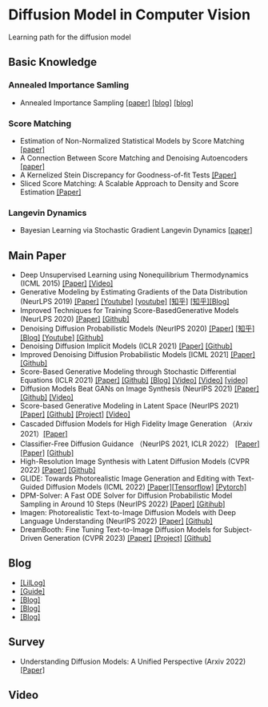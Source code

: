 # Diffusion Model in Computer Vision
Learning path for the diffusion model
## Basic Knowledge
### Annealed Importance Samling
- Annealed Importance Sampling [[paper]](https://arxiv.org/pdf/physics/9803008.pdf) [[blog]](https://agustinus.kristia.de/techblog/2017/12/23/annealed-importance-sampling/) [[blog]](http://johnreid.github.io/2018/12/hais)
### Score Matching
- Estimation of Non-Normalized Statistical Models by Score Matching [[paper]](https://www.jmlr.org/papers/volume6/hyvarinen05a/hyvarinen05a.pdf)
- A Connection Between Score Matching and Denoising Autoencoders [[paper]](https://www.iro.umontreal.ca/~vincentp/Publications/smdae_techreport.pdf)
- A Kernelized Stein Discrepancy for Goodness-of-fit Tests [[Paper]](https://arxiv.org/pdf/1602.03253.pdf)
- Sliced Score Matching: A Scalable Approach to Density and Score Estimation [[Paper]](https://arxiv.org/pdf/1905.07088.pdf)
### Langevin Dynamics
- Bayesian Learning via Stochastic Gradient Langevin Dynamics [[paper]](https://www.stats.ox.ac.uk/~teh/research/compstats/WelTeh2011a.pdf)
## Main Paper
- Deep Unsupervised Learning using Nonequilibrium Thermodynamics (ICML 2015) [[Paper]](https://arxiv.org/pdf/1503.03585.pdf) [[Video]](https://www.youtube.com/watch?v=XLzhbXeK-Os)
- Generative Modeling by Estimating Gradients of the Data Distribution (NeurLPS 2019) [[Paper]](https://arxiv.org/pdf/1907.05600.pdf) [[Youtube]](https://www.youtube.com/watch?v=8TcNXi3A5DI) [[youtube]](https://www.youtube.com/watch?v=nv-WTeKRLl0) [[知乎]](https://zhuanlan.zhihu.com/p/622285474) [[知乎]](https://zhuanlan.zhihu.com/p/597490389)[[Blog]](https://yang-song.net/blog/2021/score/)
- Improved Techniques for Training Score-BasedGenerative Models (NeurLPS 2020) [[Paper]](https://arxiv.org/pdf/2006.09011.pdf) [[Github]](https://github.com/ermongroup/ncsnv2)
- Denoising Diffusion Probabilistic Models (NeurIPS 2020) [[Paper]](https://arxiv.org/pdf/2006.11239.pdf) [[知乎]](https://zhuanlan.zhihu.com/p/619210083) [[Blog]](https://towardsdatascience.com/understanding-the-denoising-diffusion-probabilistic-model-the-socratic-way-445c1bdc5756) [[Youtube]](https://www.youtube.com/watch?v=FI0fvct0_qU) [[Github]](https://github.com/lucidrains/denoising-diffusion-pytorch)
- Denoising Diffusion Implicit Models (ICLR 2021) [[Paper]](https://arxiv.org/pdf/2010.02502.pdf) [[Github]](https://github.com/ermongroup/ddim)
- Improved Denoising Diffusion Probabilistic Models [ICML 2021] [[Paper]](https://arxiv.org/pdf/2102.09672.pdf) [[Github]](https://github.com/openai/improved-diffusion)
- Score-Based Generative Modeling through Stochastic Differential Equations (ICLR 2021) [[Paper]](https://arxiv.org/pdf/2011.13456.pdf) [[Github]](https://github.com/yang-song/score_sde) [[Blog]](https://yang-song.net/blog/2021/score/) [[Video]](https://www.youtube.com/watch?v=L9ZegT87QK8&t=9s) [[Video]](https://www.youtube.com/watch?v=wMmqCMwuM2Q) [[video]](https://www.techbeat.net/talk-info?id=509&utm_campaign=0413%E5%AE%8B%E9%A3%8F&utm_medium=%E7%9F%A5%E4%B9%8E&utm_source=%E7%9F%A5%E4%B9%8E&gio_link_id=QReMA5LR)
- Diffusion Models Beat GANs on Image Synthesis (NeurIPS 2021) [[Paper]](https://arxiv.org/pdf/2105.05233.pdf) [[Github]](https://github.com/openai/guided-diffusion) [[Video]](https://www.youtube.com/watch?v=W-O7AZNzbzQ&t=2s)
- Score-based Generative Modeling in Latent Space (NeurIPS 2021) [[Paper]](https://arxiv.org/pdf/2106.05931.pdf) [[Github]](https://github.com/NVlabs/LSGM) [[Project]](https://nvlabs.github.io/LSGM/) [[Video]](https://www.youtube.com/watch?v=RcAoYs6M-o0)
- Cascaded Diffusion Models for High Fidelity Image Generation （Arxiv 2021）[[Paper]](https://arxiv.org/pdf/2106.15282.pdf)
- Classifier-Free Diffusion Guidance （NeurIPS 2021, ICLR 2022） [[Paper]](https://openreview.net/pdf?id=qw8AKxfYbI) [[Paper]](/https://arxiv.org/pdf/2207.12598.pdf) [[Github]](https://github.com/lucidrains/classifier-free-guidance-pytorch)
- High-Resolution Image Synthesis with Latent Diffusion Models (CVPR 2022) [[Paper]](https://arxiv.org/pdf/2112.10752.pdf) [[Github]](https://github.com/CompVis/latent-diffusion)
- GLIDE: Towards Photorealistic Image Generation and Editing with Text-Guided Diffusion Models (ICML 2022) [[Paper]](https://arxiv.org/pdf/2112.10741.pdf)[[Tensorflow]](https://github.com/openai/glide-text2im) [[Pytorch]](https://github.com/lucidrains/denoising-diffusion-pytorch)
- DPM-Solver: A Fast ODE Solver for Diffusion Probabilistic Model Sampling in Around 10 Steps (NeurIPS 2022) [[Paper]](https://arxiv.org/pdf/2206.00927.pdf) [[Gitihub]](https://github.com/LuChengTHU/dpm-solver)
- Imagen: Photorealistic Text-to-Image Diffusion Models with Deep Language Understanding (NeurIPS 2022) [[Paper]](https://arxiv.org/pdf/2205.11487.pdf) [[Github]](https://github.com/lucidrains/imagen-pytorch)
- DreamBooth: Fine Tuning Text-to-Image Diffusion Models for Subject-Driven Generation (CVPR 2023) [[Paper]](https://arxiv.org/pdf/2208.12242.pdf) [[Project]](https://dreambooth.github.io/) [[Github]](https://github.com/XavierXiao/Dreambooth-Stable-Diffusion)
## Blog
- [[LilLog]](https://lilianweng.github.io/posts/2021-07-11-diffusion-models/#nice)
- [[Guide]](https://scale.com/guides/diffusion-models-guide#diffusion-models:-why-are-they-important?)
- [[Blog]](https://browser.alibaba-inc.com/?Url=http://www.zhangzhenhu.com/aigc/ddim.html)
- [[Blog]](https://priorkexue.fm/archives/9181)
- [[Blog]](https://www.assemblyai.com/blog/diffusion-models-for-machine-learning-introduction/)
## Survey
- Understanding Diffusion Models: A Unified Perspective (Arxiv 2022) [[Paper]](https://arxiv.org/pdf/2208.11970.pdf)
## Video
